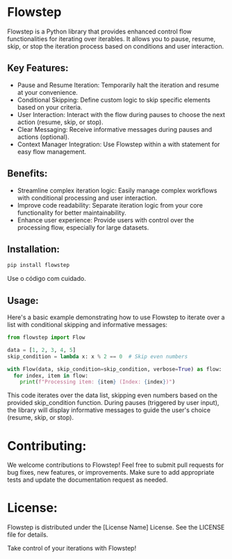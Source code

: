 # Flowstep

Flowstep is a Python library that provides enhanced control flow functionalities for iterating over iterables. It allows you to pause, resume, skip, or stop the iteration process based on conditions and user interaction.

## Key Features:

- Pause and Resume Iteration: Temporarily halt the iteration and resume at your convenience.
- Conditional Skipping: Define custom logic to skip specific elements based on your criteria.
- User Interaction: Interact with the flow during pauses to choose the next action (resume, skip, or stop).
- Clear Messaging: Receive informative messages during pauses and actions (optional).
- Context Manager Integration: Use Flowstep within a with statement for easy flow management.

## Benefits:

- Streamline complex iteration logic: Easily manage complex workflows with conditional processing and user interaction.
- Improve code readability: Separate iteration logic from your core functionality for better maintainability.
- Enhance user experience: Provide users with control over the processing flow, especially for large datasets.

## Installation:

```bash
pip install flowstep
```

Use o código com cuidado.

## Usage:

Here's a basic example demonstrating how to use Flowstep to iterate over a list with conditional skipping and informative messages:

```Python
from flowstep import Flow

data = [1, 2, 3, 4, 5]
skip_condition = lambda x: x % 2 == 0  # Skip even numbers

with Flow(data, skip_condition=skip_condition, verbose=True) as flow:
  for index, item in flow:
    print(f"Processing item: {item} (Index: {index})")
```

This code iterates over the data list, skipping even numbers based on the provided skip_condition function. During pauses (triggered by user input), the library will display informative messages to guide the user's choice (resume, skip, or stop).


# Contributing:

We welcome contributions to Flowstep! Feel free to submit pull requests for bug fixes, new features, or improvements. Make sure to add appropriate tests and update the documentation request as needed.

# License:

Flowstep is distributed under the [License Name] License. See the LICENSE file for details.

Take control of your iterations with Flowstep!